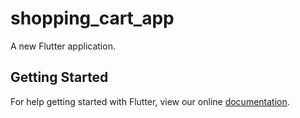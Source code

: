 # shopping_cart_app

A new Flutter application.

## Getting Started

For help getting started with Flutter, view our online
[documentation](https://flutter.io/).
